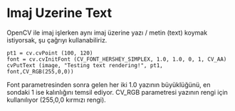 # Imaj Uzerine Text

OpenCV ile imaj işlerken aynı imaj üzerine yazı / metin (text) koymak
istiyorsak, şu çağrıyı kullanabiliriz.

```
pt1 = cv.cvPoint (100, 120)
font = cv.cvInitFont (CV_FONT_HERSHEY_SIMPLEX, 1.0, 1.0, 0, 1, CV_AA)
cvPutText (image, "Testing text rendering!", pt1, font,CV_RGB(255,0,0))
```

Font parametresinden sonra gelen her iki 1.0 yazının büyüklüğünü, en
sondaki 1 ise kalınlığını temsil ediyor. CV_RGB parametresi yazının
rengi için kullanılıyor (255,0,0 kırmızı rengi).






